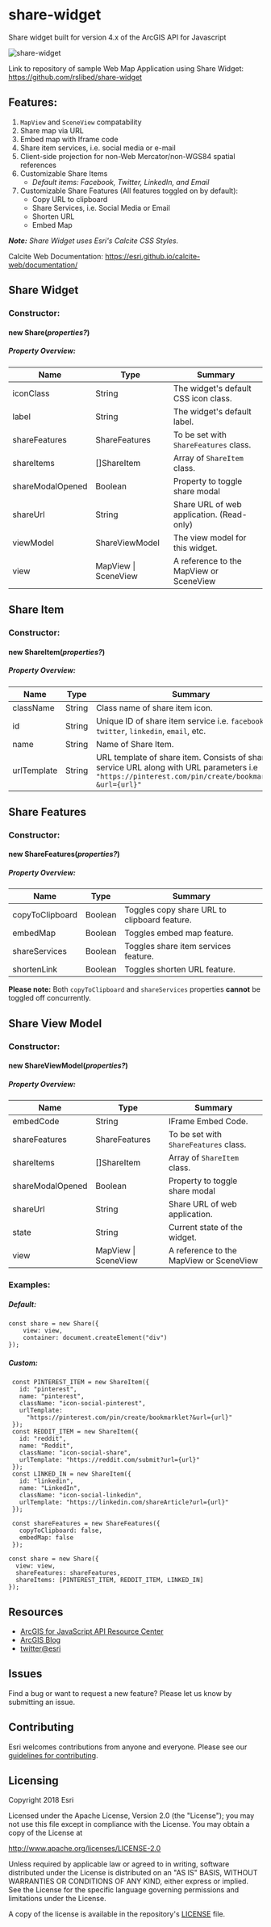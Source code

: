 # share-widget

Share widget built for version 4.x of the ArcGIS API for Javascript

![share-widget](https://github.com/ArcGIS/share-widget/blob/master/images/share-link.png)​

Link to repository of sample Web Map Application using Share Widget:
https://github.com/rslibed/share-widget

## Features:

1.  `MapView` and `SceneView` compatability
2.  Share map via URL
3.  Embed map with Iframe code
4.  Share item services, i.e. social media or e-mail
5.  Client-side projection for non-Web Mercator/non-WGS84 spatial references
6.  Customizable Share Items
    - _Default items: Facebook, Twitter, LinkedIn, and Email_
7.  Customizable Share Features (All features toggled on by default):
    - Copy URL to clipboard
    - Share Services, i.e. Social Media or Email
    - Shorten URL
    - Embed Map

***Note:** Share Widget uses Esri's Calcite CSS Styles.*

Calcite Web Documentation: https://esri.github.io/calcite-web/documentation/

## Share Widget

### Constructor:

#### new **Share(_properties?_)**

##### Property Overview:

| Name           | Type           | Summary                                             |
| -------------- | -------------- | --------------------------------------------------- |
| iconClass      | String         | The widget's default CSS icon class.                |
| label          | String         | The widget's default label.                         |
| shareFeatures  | ShareFeatures  | To be set with `ShareFeatures` class.               |
| shareItems     | []ShareItem    | Array of `ShareItem` class.                         |
| shareModalOpened| Boolean       | Property to toggle share modal                      |
| shareUrl       | String         | Share URL of web application. (Read-only)           |
| viewModel      | ShareViewModel | The view model for this widget.                     |
| view           | MapView \| SceneView | A reference to the MapView or SceneView       |


## Share Item

### Constructor:

#### new **ShareItem(_properties?_)**

##### Property Overview:

| Name        | Type   | Summary                                                                            |
| ----------- | ------ | ---------------------------------------------------------------------------------- |
| className   | String | Class name of share item icon.                                                          |
| id          | String | Unique ID of share item service i.e. `facebook`, `twitter`, `linkedin`, `email`, etc.|
| name        | String | Name of Share Item.                                                                |
| urlTemplate | String | URL template of share item. Consists of share service URL along with URL parameters i.e `"https://pinterest.com/pin/create/bookmarklet?&url={url}"` |

## Share Features

### Constructor:

#### new **ShareFeatures(_properties?_)**

##### Property Overview:

| Name            | Type    | Summary                                                  |
| --------------- | ------- | -------------------------------------------------------- |
| copyToClipboard | Boolean | Toggles copy share URL to clipboard feature.             |
| embedMap        | Boolean | Toggles embed map feature.                               | 
| shareServices   | Boolean | Toggles share item services feature.                     |
| shortenLink     | Boolean | Toggles shorten URL feature.                             |

**Please note:** Both `copyToClipboard` and `shareServices` properties **cannot** be toggled off concurrently.

## Share View Model

### Constructor:

#### new **ShareViewModel(_properties?_)**

##### Property Overview:

| Name            | Type    | Summary                                                  |
| --------------- | ------- | -------------------------------------------------------- |
| embedCode       | String  | IFrame Embed Code.                                       |
| shareFeatures   | ShareFeatures | To be set with `ShareFeatures` class.              |
| shareItems      | []ShareItem | Array of `ShareItem` class.                          |
| shareModalOpened| Boolean | Property to toggle share modal                           |
| shareUrl        | String  | Share URL of web application.                            |
| state           | String  | Current state of the widget.                             |
| view            | MapView \| SceneView | A reference to the MapView or SceneView     |

### **Examples:**

##### Default:

```
const share = new Share({
    view: view,
    container: document.createElement("div")
});
```

##### Custom:

```
 const PINTEREST_ITEM = new ShareItem({
   id: "pinterest",
   name: "pinterest",
   className: "icon-social-pinterest",
   urlTemplate:
     "https://pinterest.com/pin/create/bookmarklet?&url={url}"
 });
 const REDDIT_ITEM = new ShareItem({
   id: "reddit",
   name: "Reddit",
   className: "icon-social-share",
   urlTemplate: "https://reddit.com/submit?url={url}"
 });
 const LINKED_IN = new ShareItem({
   id: "linkedin",
   name: "LinkedIn",
   className: "icon-social-linkedin",
   urlTemplate: "https://linkedin.com/shareArticle?url={url}"
 });

 const shareFeatures = new ShareFeatures({
   copyToClipboard: false,
   embedMap: false
 });

const share = new Share({
  view: view,
  shareFeatures: shareFeatures,
  shareItems: [PINTEREST_ITEM, REDDIT_ITEM, LINKED_IN]
});
```

## Resources

* [ArcGIS for JavaScript API Resource Center](http://help.arcgis.com/en/webapi/javascript/arcgis/index.html)
* [ArcGIS Blog](http://blogs.esri.com/esri/arcgis/)
* [twitter@esri](http://twitter.com/esri)

## Issues

Find a bug or want to request a new feature?  Please let us know by submitting an issue.

## Contributing

Esri welcomes contributions from anyone and everyone. Please see our [guidelines for contributing](https://github.com/esri/contributing).

## Licensing
Copyright 2018 Esri

Licensed under the Apache License, Version 2.0 (the "License");
you may not use this file except in compliance with the License.
You may obtain a copy of the License at

   http://www.apache.org/licenses/LICENSE-2.0

Unless required by applicable law or agreed to in writing, software
distributed under the License is distributed on an "AS IS" BASIS,
WITHOUT WARRANTIES OR CONDITIONS OF ANY KIND, either express or implied.
See the License for the specific language governing permissions and
limitations under the License.

A copy of the license is available in the repository's [LICENSE](https://github.com/ArcGIS/share-widget/blob/master/LICENSE) file.
